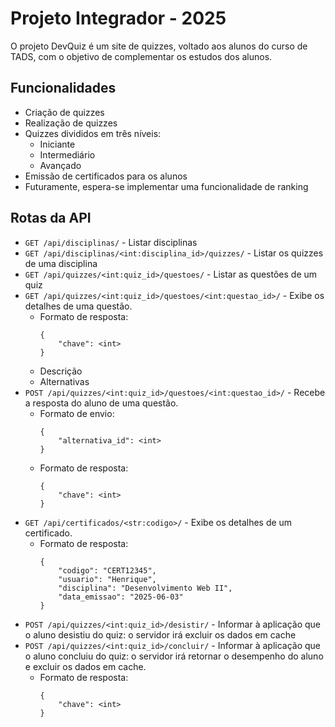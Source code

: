 # Projeto Integrador - 2025

O projeto DevQuiz é um site de quizzes, voltado aos alunos do curso de TADS, com o objetivo de complementar os estudos dos alunos.

## Funcionalidades
- Criação de quizzes
- Realização de quizzes
- Quizzes divididos em três níveis:
    - Iniciante
    - Intermediário
    - Avançado
- Emissão de certificados para os alunos
- Futuramente, espera-se implementar uma funcionalidade de ranking

## Rotas da API
- `GET /api/disciplinas/` - Listar disciplinas
- `GET /api/disciplinas/<int:disciplina_id>/quizzes/` - Listar os quizzes de uma disciplina
- `GET /api/quizzes/<int:quiz_id>/questoes/` - Listar as questões de um quiz
- `GET /api/quizzes/<int:quiz_id>/questoes/<int:questao_id>/` - Exibe os detalhes de uma questão. <br/>
    - Formato de resposta: <br/>
        ```
        {
            "chave": <int>
        }
        ```
    - Descrição
    - Alternativas
- `POST /api/quizzes/<int:quiz_id>/questoes/<int:questao_id>/` - Recebe a resposta do aluno de uma questão. <br/>
    - Formato de envio: <br/>
        ```
        {
            "alternativa_id": <int>
        }
        ```
    - Formato de resposta: <br/>
        ```
        {
            "chave": <int>
        }
        ```
- `GET /api/certificados/<str:codigo>/` - Exibe os detalhes de um certificado. <br/>
    - Formato de resposta: <br/>
        ```
        {
            "codigo": "CERT12345",
            "usuario": "Henrique",
            "disciplina": "Desenvolvimento Web II",
            "data_emissao": "2025-06-03"
        }
        ```
- `POST /api/quizzes/<int:quiz_id>/desistir/` - Informar à aplicação que o aluno desistiu do quiz: o servidor irá excluir os dados em cache
- `POST /api/quizzes/<int:quiz_id>/concluir/` - Informar à aplicação que o aluno concluiu do quiz: o servidor irá retornar o desempenho do aluno e excluir os dados em cache. <br/>
    - Formato de resposta: <br/>
        ```
        {
            "chave": <int>
        }
        ```